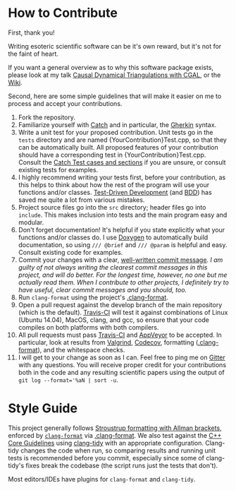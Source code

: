 # How to Contribute

First, thank you!

Writing esoteric scientific software can be it's own reward, but it's not for the faint of heart.

If you want a general overview as to why this software package exists, please look at my talk [Causal Dynamical Triangulations with CGAL][slides], or the [Wiki].

Second, here are some simple guidelines that will make it easier on me to process and accept your contributions.

1. Fork the repository.
2. Familiarize yourself with [Catch] and in particular, the [Gherkin] syntax.
3. Write a unit test for your proposed contribution. Unit tests go in the `tests` directory and are named \{YourContribution\}Test.cpp, so that they can be automatically built.
All proposed features of your contribution should have a corresponding test in \{YourContribution\}Test.cpp.
Consult the [Catch Test cases and sections] if you are unsure, or consult existing tests for examples.
4. I highly recommend writing your tests first, before your contribution, as this helps to think about how the rest of the program will use your functions and/or classes.
[Test-Driven Development] (and [BDD]) has saved me quite a lot from various mistakes.
5. Project source files go into the `src` directory; header files go into `include`.
This makes inclusion into tests and the main program easy and modular.
6. Don't forget documentation! It's helpful if you state explicitly what your functions and/or classes do.
I use [Doxygen] to automatically build documentation, so using `/// @brief` and `/// @param` is helpful and easy.
Consult existing code for examples.
7. Commit your changes with a clear, [well-written commit message].
*I am guilty of not always writing the clearest commit messages in this project, and will do better.
For the longest time, however, no one but me actually read them.
When I contribute to other projects, I definitely try to have useful, clear commit messages and you should, too.*
8. Run `clang-format` using the project's [.clang-format].
9. Open a pull request against the develop branch of the main repository (which is the default).
[Travis-CI] will test it against combinations of Linux (Ubuntu 14.04), MacOS, clang, and gcc, so ensure that your code compiles on both platforms with both compilers.
10. All pull requests must pass [Travis-CI] and [AppVeyor] to be accepted. In particular, look at results from [Valgrind], [Codecov], formatting ([.clang-format]), and the whitespace checks.
11. I will get to your change as soon as I can.
Feel free to ping me on [Gitter] with any questions.
You will receive proper credit for your contributions both in the code and any resulting scientific papers using the output of `git log --format='%aN | sort -u`.

# Style Guide

This project generally follows [Stroustrup formatting with Allman brackets][1], enforced by [`clang-format`][2] via [.clang-format].
We also test against the [C++ Core Guidelines][cpp-core] using [clang-tidy][clang-tidy-sh] with an appropriate configuration.
Clang-tidy changes the code when run, so comparing results and running unit tests is recommended before you commit, especially since some of clang-tidy's fixes break the codebase (the script runs just the tests that don't).

Most editors/IDEs have plugins for `clang-format` and `clang-tidy`.

[Wiki]: https://github.com/acgetchell/CDT-plusplus/wiki
[Test-Driven Development]: http://alexott.net/en/cpp/CppTestingIntro.html
[Doxygen]: http://doxygen.org
[well-written commit message]: https://chris.beams.io/posts/git-commit/
[Travis-CI]: https://travis-ci.org/acgetchell/CDT-plusplus
[1]: https://isocpp.org/wiki/faq/coding-standards
[2]: http://llvm.org/releases/4.0.0/tools/clang/docs/ClangFormatStyleOptions.html
[.clang-format]: https://github.com/acgetchell/CDT-plusplus/blob/master/.clang-format
[slides]: http://slides.com/acgetchell/causal-dynamical-triangulations-3
[Valgrind]: http://valgrind.org/docs/manual/quick-start.html#quick-start.mcrun
[cpp-core]: https://github.com/isocpp/CppCoreGuidelines/blob/master/CppCoreGuidelines.md
[clang-tidy-sh]: https://github.com/acgetchell/CDT-plusplus/blob/master/clang-tidy.sh
[AppVeyor]: https://ci.appveyor.com/project/acgetchell/cdt-plusplus
[Catch]: https://github.com/catchorg/Catch2/blob/master/docs/Readme.md
[Gherkin]: https://www.tutorialspoint.com/behavior_driven_development/behavior_driven_development_gherkin.htm
[BDD]: https://en.wikipedia.org/wiki/Behavior-driven_development
[Catch Test cases and sections]: https://github.com/catchorg/Catch2/blob/master/docs/test-cases-and-sections.md
[Codecov]: https://codecov.io/support
[Gitter]: https://gitter.im/acgetchell/CDT-plusplus
